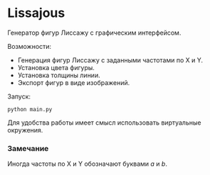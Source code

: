 # Lissajous

Генератор фигур Лиссажу с графическим интерфейсом.

Возможности:
* Генерация фигур Лиссажу с заданными частотами по X и Y.
* Установка цвета фигуры.
* Установка толщины линии.
* Экспорт фигур в виде изображений.

Запуск:

```
python main.py
```

Для удобства работы имеет смысл использовать виртуальные окружения.

### Замечание

Иногда частоты по X и Y обозначают буквами $a$ и $b$.